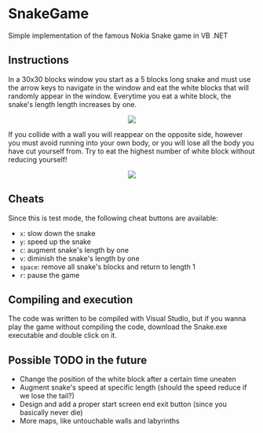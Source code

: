 # SnakeGame
Simple implementation of the famous Nokia Snake game in VB .NET

## Instructions

In a 30x30 blocks window you start as a 5 blocks long snake and must use the arrow keys to navigate in the window and eat the white blocks that will randomly appear in the window. Everytime you eat a white block, the snake's length length increases by one.

<p align="center">
  <img src="https://github.com/dario-marvin/SnakeGame/blob/master/snake0.png">
</p>

If you collide with a wall you will reappear on the opposite side, however you must avoid running into your own body, or you will lose all the body you have cut yourself from. Try to eat the highest number of white block without reducing yourself!

<p align="center">
  <img src="https://github.com/dario-marvin/SnakeGame/blob/master/snake1.png">
</p>

## Cheats

Since this is test mode, the following cheat buttons are available:
- `x`: slow down the snake
- `y`: speed up the snake
- `c`: augment snake's length by one
- `v`: diminish the snake's length by one
- `space`: remove all snake's blocks and return to length 1
- `r`: pause the game

## Compiling and execution

The code was written to be compiled with Visual Studio, but if you wanna play the game without compiling the code, download the Snake.exe executable and double click on it.

## Possible TODO in the future

- Change the position of the white block after a certain time uneaten
- Augment snake's speed at specific length (should the speed reduce if we lose the tail?)
- Design and add a proper start screen end exit button (since you basically never die) 
- More maps, like untouchable walls and labyrinths
